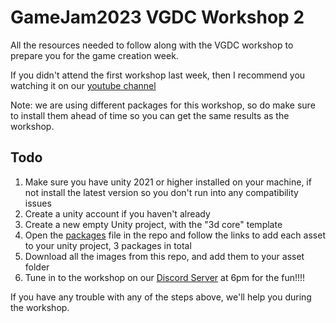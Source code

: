 # GameJam2023 VGDC Workshop 2
All the resources needed to follow along with the VGDC workshop to prepare you for the game creation week.

If you didn't attend the first workshop last week, then I recommend you watching it on our <a href="https://www.youtube.com/watch?v=bDqZeUNCV5s">youtube channel</a>

Note: we are using different packages for this workshop, so do make sure to install them ahead of time so you can get the same results as the workshop.



## Todo
1) Make sure you have unity 2021 or higher installed on your machine, if not install the latest version so you don't run into any compatibility issues
2) Create a unity account if you haven't already
3) Create a new empty Unity project, with the "3d core" template
4) Open the <a href="https://github.com/SHwaier/GameJam2023-VGDC-Workshop2/blob/main/Packages.md">packages</a> file in the repo and follow the links to add each asset to your unity project, 3 packages in total
5) Download all the images from this repo, and add them to your asset folder
6) Tune in to the workshop on our <a href="https://discord.gg/6BJMVyyk">Discord Server</a> at 6pm for the fun!!!!

If you have any trouble with any of the steps above, we'll help you during the workshop.
